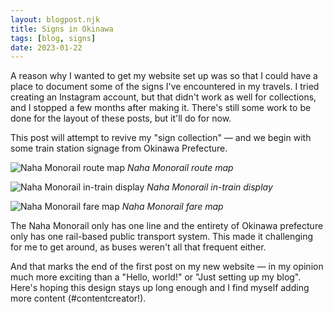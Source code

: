 ```yaml
---
layout: blogpost.njk
title: Signs in Okinawa
tags: [blog, signs]
date: 2023-01-22
---
```


A reason why I wanted to get my website set up was so that I could have a place to document some of the signs I've encountered in my travels. I tried creating an Instagram account, but that didn't work as well for collections, and I stopped a few months after making it. There's still some work to be done for the layout of these posts, but it'll do for now.

This post will attempt to revive my "sign collection" — and we begin with some train station signage from Okinawa Prefecture.

![Naha Monorail route map](/img/okinawa-signs/yuirail-map.webp) *Naha Monorail route map*

![Naha Monorail in-train display](/img/okinawa-signs/yuirail-pid.webp)
*Naha Monorail in-train display*


![Naha Monorail fare map](/img/okinawa-signs/yui-fare.webp)
*Naha Monorail fare map*

The Naha Monorail only has one line and the entirety of Okinawa prefecture only has one rail-based public transport system. This made it challenging for me to get around, as buses weren't all that frequent either.

And that marks the end of the first post on my new website — in my opinion much more exciting than a "Hello, world!" or "Just setting up my blog". Here's hoping this design stays up long enough and I find myself adding more content (#contentcreator!).